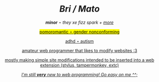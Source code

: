 <center><h1><b><em>Bri / Mato</em></b></h1>
<p><b><em>minor</em></b> ⋆ <i>they xe fizz spark + <a href="https://en.pronouns.page/@bricrowave">more</i></p>
<p><mark>pomoromantic ⋆ gender nonconforming</mark></p>
<p><u>adhd ⋆ autism</u></p>

<p>amateur web programmer that likes to modify websites :3</p>
<p>mostly making simple site modifications intended to be inserted into a web extension (stylus, tampermonkey, extc)</p>

<p><em>I'm still <b>very</b> new to web programming! Go easy on me ^^;</em></p>
</center>
<!---
bricrowave/bricrowave is a ✨ special ✨ repository because its `README.md` (this file) appears on your GitHub profile.
You can click the Preview link to take a look at your changes.
--->

